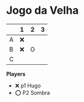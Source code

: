 # Jogo da Velha

|   | 1 | 2 | 3 |
|---|---|---|---|
| A |  ❌|   |   |
| B |  ❌ |  O |   |
| C |   |   |   |

**Players**

- ❌ p1 Hugo
- ⭕ P2 Sombra